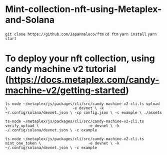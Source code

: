 # Mint-collection-nft-using-Metaplex-and-Solana

`git clone https://github.com/Japanmaluco/ftm`
`cd ftm`
`yarn install`
`yarn start`

# To deploy your nft collection, using candy machine v2 tutorial (https://docs.metaplex.com/candy-machine-v2/getting-started)
`ts-node ~/metaplex/js/packages/cli/src/candy-machine-v2-cli.ts upload \                            
    -e devnet \
    -k ~/.config/solana/devnet.json \
    -cp config.json \
    -c example \
    ./assets`
    
`ts-node ~/metaplex/js/packages/cli/src/candy-machine-v2-cli.ts verify_upload \                     
    -e devnet \
    -k ~/.config/solana/devnet.json \
    -c example`
    
`ts-node ~/metaplex/js/packages/cli/src/candy-machine-v2-cli.ts mint_one_token \                    
    -e devnet \
    -k ~/.config/solana/devnet.json \
    -c example`
